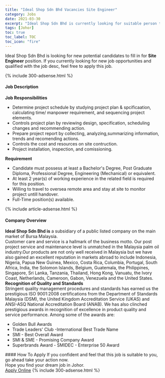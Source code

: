 ```yaml
---
title: "Ideal Shop Sdn Bhd Vacancies Site Engineer" 
category: Jobs 
date: 2021-03-30 
excerpt: "Ideal Shop Sdn Bhd is currently looking for suitable person to fill in the Site Engineer which based in Johor" 
tags: [Johor] 
toc: true 
toc_label: TOC 
toc_icon: "fire" 
--- 
```


<p>Ideal Shop Sdn Bhd is looking for new potential candidates to fill in for <b>Site Engineer</b> position. If you currently looking for new job opportunities and qualified with the job desc, feel free to apply this job.
</p>{% include 300-adsense.html %} 
<div><div><h4>Job Description</h4></div><div><div><span><div><div><strong>Job Responsibilities&#160;</strong></div><ul><li>Determine project schedule by studying project plan &amp; spcificaation, calculating time/ manpower requirement, and sequencing project elements.&#160;</li><li>Controls project plan by reviewing design, specification, scheduling changes and recommending action.&#160;</li><li>Prepare project report by collecting, analyzing,summarizing information, trends and recomending actions.&#160;</li><li>Controls the cost and resources on site contruction.&#160;</li><li>Project installation, inspection, and comissioning.</li></ul><div><strong>Requirement&#160;</strong></div><ul><li>Candidate must possess at least a Bachelor's Degree, Post Graduate Diploma, Professional Degree, Engineering (Mechanical) or equivalent.</li><li>At least 2 year(s) of working experience in the related field is required for this position.</li><li>Willing to travel to oversea remote area and stay at site to monitor project untill handover.</li><li>Full-Time position(s) available.</li></ul></div></span></div></div></div> 
{% include article-adsense.html %} 
<div><div><h4>Company Overview</h4></div><div><div><span><div><div>
<b>Ideal Shop Sdn Bhd is</b> a subsidiary of a public listed company on the main market of Bursa Malaysia.</div>
<div>
	Customer care and service is a hallmark of the business motto. Our post project service and maintenance level is unmatched in the Malaysia palm oil industry.Our products are not only well received in Malaysia but we have also gained an excellent reputation in markets abroad to include Indonesia, Nigeria, Papua New Guinea, Mexico, Costa Rica, Columbia, Portugal, South Africa, India, the Solomon Islands, Belgium, Guatemala, the Philippines, Singapore, Sri Lanka, Tanzania, Thailand, Hong Kong, Vanuatu, the Ivory Coast, Netherlands, Cameroon, Gabon, Venezuela and the United States.</div>
<div>
<strong>Recognition of Quality and Standards</strong>
<div>
		Stringent quality management procedures and standards has earned us the prestigious ISO 9001:2008 certifications from the Department of Standards Malaysia (DSM), the United Kingdom Accreditation Service (UKAS) and ANSI-ASQ National Accreditation Board (ANAB). We has also clinched prestigious awards in recognition of excellence in product quality and service performance. Among some of the awards are:</div>
<ul>
<li>
			Golden Bull Awards</li>
<li>
			Trade Leaders' Club -International Best Trade Name</li>
<li>
			SMI - Best Overall Award</li>
<li>
			SMI &amp; SME - Promising Company Award</li>
<li>
			Superbrands Award - SMIDEC - Enterprise 50 Award</li>
</ul>
</div></div></span></div></div></div> 
#### How To Apply 
If you confident and feel that this job is suitable to you, go ahead take your action now. <br/> 
Hope you find your dream job in Johor. <br/> 
<a href="https://www.jobstreet.com.my/en/job/site-engineer-4520075?jobId=jobstreet-my-job-4520075&" class="btn btn--info" target="_blank" rel="nofollow noopenner">Apply Online</a> 
{% include 300-adsense.html %} 